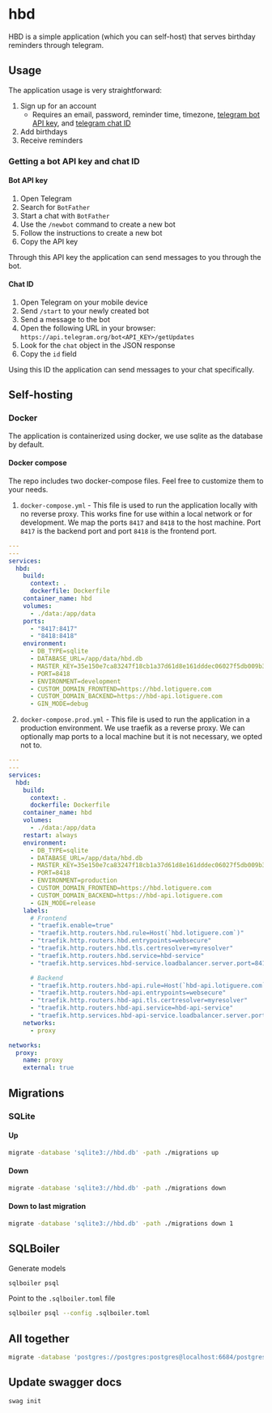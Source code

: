 # hbd

HBD is a simple application (which you can self-host) that serves birthday reminders through telegram.

## Usage

The application usage is very straightforward:

1. Sign up for an account
    + Requires an email, password, reminder time, timezone, [telegram bot API key](#bot-api-key), and [telegram chat ID](#chat-id)
2. Add birthdays
3. Receive reminders

### Getting a bot API key and chat ID

#### Bot API key

1. Open Telegram
2. Search for `BotFather`
3. Start a chat with `BotFather`
4. Use the `/newbot` command to create a new bot
5. Follow the instructions to create a new bot
6. Copy the API key

Through this API key the application can send messages to you through the bot.

#### Chat ID

1. Open Telegram on your mobile device
2. Send `/start` to your newly created bot
3. Send a message to the bot
4. Open the following URL in your browser: `https://api.telegram.org/bot<API_KEY>/getUpdates`
5. Look for the `chat` object in the JSON response
6. Copy the `id` field

Using this ID the application can send messages to your chat specifically.

## Self-hosting

### Docker

The application is containerized using docker, we use sqlite as the database by default.

#### Docker compose

The repo includes two docker-compose files. Feel free to customize them to your needs.

1. `docker-compose.yml` - This file is used to run the application locally with no reverse proxy. This works fine for use within a local network or for development. We map the ports `8417` and `8418` to the host machine. Port `8417` is the backend port and port `8418` is the frontend port. 

```yaml
---
---
services:
  hbd:
    build:
      context: .
      dockerfile: Dockerfile
    container_name: hbd
    volumes:
      - ./data:/app/data
    ports:
      - "8417:8417"
      - "8418:8418"
    environment:
      - DB_TYPE=sqlite
      - DATABASE_URL=/app/data/hbd.db
      - MASTER_KEY=35e150e7ca83247f18cb1a37d61d8e161dddec06027f5db009b34da48c25f1b5
      - PORT=8418
      - ENVIRONMENT=development
      - CUSTOM_DOMAIN_FRONTEND=https://hbd.lotiguere.com
      - CUSTOM_DOMAIN_BACKEND=https://hbd-api.lotiguere.com
      - GIN_MODE=debug
```

2. `docker-compose.prod.yml` - This file is used to run the application in a production environment. We use traefik as a reverse proxy. We can optionally map ports to a local machine but it is not necessary, we opted not to.

```yaml
---
---
services:
  hbd:
    build:
      context: .
      dockerfile: Dockerfile
    container_name: hbd
    volumes:
      - ./data:/app/data
    restart: always
    environment:
      - DB_TYPE=sqlite
      - DATABASE_URL=/app/data/hbd.db
      - MASTER_KEY=35e150e7ca83247f18cb1a37d61d8e161dddec06027f5db009b34da48c25f1b5
      - PORT=8418
      - ENVIRONMENT=production
      - CUSTOM_DOMAIN_FRONTEND=https://hbd.lotiguere.com
      - CUSTOM_DOMAIN_BACKEND=https://hbd-api.lotiguere.com
      - GIN_MODE=release
    labels:
      # Frontend
      - "traefik.enable=true"
      - "traefik.http.routers.hbd.rule=Host(`hbd.lotiguere.com`)"
      - "traefik.http.routers.hbd.entrypoints=websecure"
      - "traefik.http.routers.hbd.tls.certresolver=myresolver"
      - "traefik.http.routers.hbd.service=hbd-service"
      - "traefik.http.services.hbd-service.loadbalancer.server.port=8418"

      # Backend
      - "traefik.http.routers.hbd-api.rule=Host(`hbd-api.lotiguere.com`)"
      - "traefik.http.routers.hbd-api.entrypoints=websecure"
      - "traefik.http.routers.hbd-api.tls.certresolver=myresolver"
      - "traefik.http.routers.hbd-api.service=hbd-api-service"
      - "traefik.http.services.hbd-api-service.loadbalancer.server.port=8417"
    networks:
      - proxy

networks:
  proxy:
    name: proxy
    external: true
```

## Migrations

### SQLite

#### Up

```bash
migrate -database 'sqlite3://hbd.db' -path ./migrations up
```

#### Down

```bash
migrate -database 'sqlite3://hbd.db' -path ./migrations down
```

#### Down to last migration

```bash
migrate -database 'sqlite3://hbd.db' -path ./migrations down 1
```



## SQLBoiler

Generate models

```bash
sqlboiler psql
```

Point to the `.sqlboiler.toml` file

```bash
sqlboiler psql --config .sqlboiler.toml
```

## All together

```bash
migrate -database 'postgres://postgres:postgres@localhost:6684/postgres?sslmode=disable' -path ./migrations down && migrate -database 'postgres://postgres:postgres@localhost:6684/postgres?sslmode=disable' -path ./migrations up && sqlboiler psql --config .sqlboiler.toml && air
```

## Update swagger docs

```bash
swag init
```
